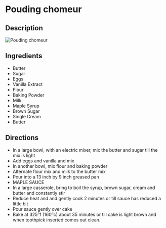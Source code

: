 # Pouding chomeur

## Description
![Pouding chomeur](https://www.themealdb.com/images/media/meals/yqqqwu1511816912.jpg "Pouding chomeur")

## Ingredients
- Butter
- Sugar
- Eggs
- Vanilla Extract
- Flour
- Baking Powder
- Milk
- Maple Syrup
- Brown Sugar
- Single Cream
- Butter

## Directions
- In a large bowl, with an electric mixer, mix the butter and sugar till the mix is light
- Add eggs and vanilla and mix
- In another bowl, mix flour and baking powder
- Alternate flour mix and milk to the butter mix
- Pour into a 13 inch by 9 inch greased pan
- MAPLE SAUCE
- In a large casserole, bring to boil the syrup, brown sugar, cream and butter and constantly stir
- Reduce heat and and gently cook 2 minutes or till sauce has reduced a little bit
- Pour sauce gently over cake
- Bake at 325°f (160°c) about 35 minutes or till cake is light brown and when toothpick inserted comes out clean.
